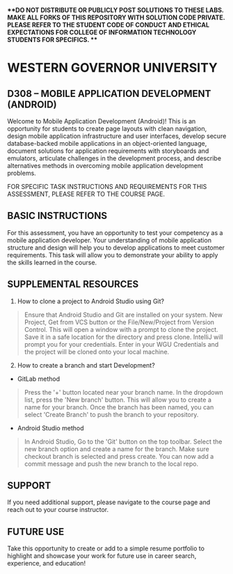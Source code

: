 <strong> **DO NOT DISTRIBUTE OR PUBLICLY POST SOLUTIONS TO THESE LABS. MAKE ALL FORKS OF THIS REPOSITORY WITH SOLUTION CODE PRIVATE. PLEASE REFER TO THE STUDENT CODE OF CONDUCT AND ETHICAL EXPECTATIONS FOR COLLEGE OF INFORMATION TECHNOLOGY STUDENTS FOR SPECIFICS. ** </strong>

# WESTERN GOVERNOR UNIVERSITY 
## D308 – MOBILE APPLICATION DEVELOPMENT (ANDROID)
Welcome to Mobile Application Development (Android)! This is an opportunity for students to create page layouts with clean navigation, design mobile application infrastructure and user interfaces, develop secure database-backed mobile applications in an object-oriented language, document solutions for application requirements with storyboards and emulators, articulate challenges in the development process, and describe alternatives methods in overcoming mobile application development problems. 

FOR SPECIFIC TASK INSTRUCTIONS AND REQUIREMENTS FOR THIS ASSESSMENT, PLEASE REFER TO THE COURSE PAGE.
## BASIC INSTRUCTIONS
For this assessment, you have an opportunity to test your competency as a mobile application developer. Your understanding of mobile application structure and design will help you to develop applications to meet customer requirements. This task will allow you to demonstrate your ability to apply the skills learned in the course.

## SUPPLEMENTAL RESOURCES 
1.	How to clone a project to Android Studio using Git?

> Ensure that Android Studio and Git are installed on your system.  New Project, Get from VCS button or the File/New/Project from Version Control. This will open a window  with a prompt to clone the project. Save it in a safe location for the directory and press clone. IntelliJ will prompt you for your credentials. Enter in your WGU Credentials and the project will be cloned onto your local machine.

2. How to create a branch and start Development?

- GitLab method
> Press the '+' button located near your branch name. In the dropdown list, press the 'New branch' button. This will allow you to create a name for your branch. Once the branch has been named, you can select 'Create Branch' to push the branch to your repository.

- Android Studio method
> In Android Studio, Go to the 'Git' button on the top toolbar. Select the new branch option and create a name for the branch. Make sure checkout branch is selected and press create. You can now add a commit message and push the new branch to the local repo.

## SUPPORT
If you need additional support, please navigate to the course page and reach out to your course instructor.
## FUTURE USE
Take this opportunity to create or add to a simple resume portfolio to highlight and showcase your work for future use in career search, experience, and education!


